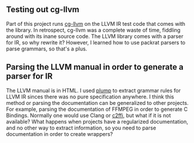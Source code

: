 ## Testing out cg-llvm

Part of this project runs [cg-llvm](https://github.com/pull-request-perhaps/cg-llvm) on the LLVM IR test code that comes with the library. In retrospect, cg-llvm was a complete waste of time, fiddling around with its inane source code. The LLVM library comes with a parser for IR, so why rewrite it? However, I learned how to use packrat parsers to parse grammars, so that's a plus.

## Parsing the LLVM manual in order to generate a parser for IR

The LLVM manual is in HTML. I used [plump](https://github.com/Shinmera/plump) to extract grammar rules for LLVM IR sinces there was no pure specification anywhere. I think this method or parsing the documentation can be generalized to other projects. For example, parsing the documentation of FFMPEG in order to generate C Bindings. Normally one would use Clang or [c2ffi](https://github.com/rpav/c2ffi), but what if it is not available? What happens when projects have a regularized documentation, and no other way to extract information, so you need to parse documentation in order to create wrappers?
